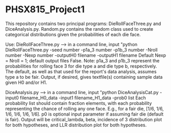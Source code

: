 # PHSX815_Project1

This repository contains two principal programs: DieRollFaceThree.py and DiceAnalysis.py. Random.py contains the random class used to create
categorical distributions given the probabilities of each die face.

Use:
DieRollFaceThree.py --> in a command line, input "python DieRollFaceThree.py -seed number -p1a_3 number -p1b_3 number -Nroll number -Nexp number -outputH0 filename -outputH1 filename
Default Nexp = Nroll = 1; default output files False.
Note: p1a_3 and p1b_3 represent the probabilities for rolling face 3 for die type a and die type b, respectively. The default, as well as that used for the report's data analysis, assumes type a to be fair.
Output, if desired, gives textfile(s) containing sample data given H0 and/or H1.

DiceAnalysis.py --> in a command line, input "python DiceAnalysisCat.py -input0 filename_H0_data -input1 filename_H1_data -prob0 list
Each probability list should contain fraction elements, with each probability representing the chance of rolling any one face. E.g., for a fair die, [1/6, 1/6, 1/6, 1/6, 1/6, 1/6]. p0 is optional input parameter if assuming fair die (default is fair).
Output will be critical_lambda, beta, incidence of 3 distribution plot for both hypotheses, and LLR distribution plot for both hypotheses.


